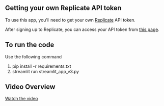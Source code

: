 ## Getting your own Replicate API token

To use this app, you'll need to get your own [Replicate](https://replicate.com/) API token.

After signing up to Replicate, you can access your API token from [this page](https://replicate.com/account/api-tokens).

## To run the code

Use the following command

1. pip install -r requirements.txt
2. streamlit run streamlit_app_v3.py



## Video Overview
[Watch the video](https://youtu.be/ukEWOBtW8FY?si=r5WSylKSjrkdyRGV)


